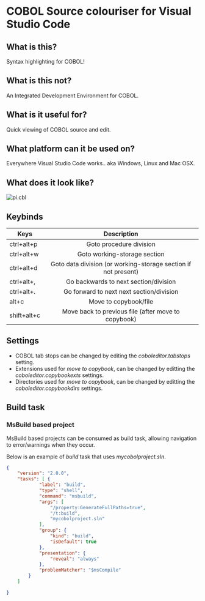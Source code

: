 # COBOL Source colouriser for Visual Studio Code

## What is this?
Syntax highlighting for COBOL!

## What is this not?
An Integrated Development Environment for COBOL.

## What is it useful for?
Quick viewing of COBOL source and edit.

## What platform can it be used on?
Everywhere Visual Studio Code works.. aka Windows, Linux and Mac OSX.

## What does it look like?
 ![pi.cbl](https://raw.githubusercontent.com/spgennard/vscode_cobol/master/images/screenshot_pi.png)

## Keybinds

| Keys   | Description           |
|--------|:---------------------:|
| ctrl+alt+p  | Goto procedure division |
| ctrl+alt+w  | Goto working-storage section |
| ctrl+alt+d  | Goto data division (or working-storage section if not present) |
| ctrl+alt+,  | Go backwards to next section/division |
| ctrl+alt+.  | Go forward to next next section/division |
| alt+c       | Move to copybook/file |
| shift+alt+c | Move back to previous file (after move to copybook) |

## Settings

- COBOL tab stops can be changed by editing the *coboleditor.tabstops* setting.
- Extensions used for *move to copybook*, can be changed by editting the *coboleditor.copybookexts* settings.
- Directories used for *move to copybook*, can be changed by editting the *coboleditor.copybookdirs* settings.

## Build task

### MsBuild based project

MsBuild based projects can be consumed as build task, allowing navigation to error/warnings when they occur.

Below is an example of *build* task that uses *mycobolproject.sln*.

```json
{
    "version": "2.0.0",
    "tasks": [ {
            "label": "build",
            "type": "shell",
            "command": "msbuild",
            "args": [
                "/property:GenerateFullPaths=true",
                "/t:build",
                "mycobolproject.sln"
            ],
            "group": {
                "kind": "build",
                "isDefault": true
            },
            "presentation": {
                "reveal": "always"
            },
            "problemMatcher": "$msCompile"
        }
    ]

}
```
